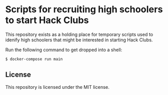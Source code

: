# Scripts for recruiting high schoolers to start Hack Clubs

This repository exists as a holding place for temporary scripts used to idenify high schoolers that might be interested in starting Hack Clubs.

Run the following command to get dropped into a shell:

    $ docker-compose run main

## License

This repository is licensed under the MIT license.
